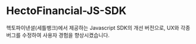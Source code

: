 # HectoFinancial-JS-SDK
헥토파이낸셜(세틀뱅크)에서 제공하는 Javascript SDK의 개선 버전으로, UX와 각종 버그를 수정하여 사용자 경험을 향상시켰습니다.
